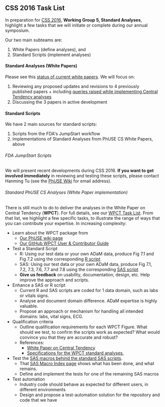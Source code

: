 ## CSS 2016 Task List

In preparation for [CSS 2016](http://www.phuse.eu/annual-conference.aspx), **Working Group 5, Standard Analyses**, highlight a few tasks that we will initiate or complete during our annual symposium.

Our two main subteams are: 
  1. White Papers (define analyses), and 
  2. Standard Scripts (implement analyses)

#### Standard Analyses (White Papers)

Please see this [status of current white papers](http://github.com/phuse-org/phuse-scripts/blob/master/TODO.md#white-papers-project-08). We will focus on:
  1. Reviewing any proposed updates and revisions to 4 previously published papers
    + including [queries raised while implementing Central Tendency analyses](http://github.com/phuse-org/phuse-scripts/blob/master/TODO.md#wg5-principles-and-conventions)
  2. Discussing the 3 papers in active development

#### Standard Scripts

We have 2 main sources for standard scripts:
  1. Scripts from the FDA's JumpStart workflow
  2. Implementations of Standard Analyses from PhUSE CS White Papers, above

###### FDA JumpStart Scripts

We will present recent developments during CSS 2016. **If you want to get involved immediately** in reviewing and testing these scripts, please contact Hanming Tu (see the [PhUSE Wiki](http://www.phusewiki.org/wiki/index.php?title=Standard_Scripts) for email address).

###### Standard PhUSE CS Analyses (White Paper implementation)

There is still much to do to deliver the analyses in the White Paper on Central Tendency (**WPCT**). For full details, see our [WPCT Task List](http://github.com/phuse-org/phuse-scripts/blob/master/whitepapers/WPCT/TODO.md). From that list, we highlight a few specific tasks, to illustrate the range of ways that you can contribute your expertise. In increasing complexity:

  * Learn about the WPCT package from
    * [Our PhUSE wiki page](http://www.phusewiki.org/wiki/index.php?title=WG5_Project_02)
    * [Our GitHub WPCT User & Contributor Guide](http://github.com/phuse-org/phuse-scripts/blob/master/whitepapers/CentralTendency-UserGuide.md)
  * Test a Standard Script
    * R: Using our test data or your own ADaM data, produce Fig 7.1 and Fig 7.2 using the corresponding [R script](http://github.com/phuse-org/phuse-scripts/tree/master/whitepapers/WPCT)
    * SAS: Using our test data or your own ADaM data, produce Fig 7.1, 7.2, 7.3, 7.6, 7.7 and 7.8 using the corresponding [SAS script](http://github.com/phuse-org/phuse-scripts/tree/master/whitepapers/WPCT)
    * **Give us feedback** on usability, documentation, design, etc. Help improve the approach and scripts.
  * Enhance a SAS or R script
    * Current R and SAS scripts are coded for 1 data domain, such as labs or vitals signs.
    * Analyse and document domain difference. ADaM expertise is highly valuable.
    * Propose an approach or mechanism for handling all intended domains: labs, vital signs, ECG.
  * Qualification criteria
    * Outline qualification requirements for each WPCT Figure. What should we test, to confirm the scripts work as expected? What would convince you that they are accurate and robust?
    * References: 
      * [White Paper on Central Tendency](http://www.phusewiki.org/wiki/images/4/48/CSS_WhitePaper_CentralTendency_v1.0.pdf)
      * [Specifications for the WPCT standard analyses](http://github.com/phuse-org/phuse-scripts/tree/master/whitepapers/specification), 
  * Test the [SAS macros behind the standard SAS scripts](http://github.com/phuse-org/phuse-scripts/wiki/Utility-Macro-Index-(SAS)).
    * That [SAS Macro Index page](http://github.com/phuse-org/phuse-scripts/wiki/Utility-Macro-Index-(SAS)) shows what has been done, and what remains.
    * Define and implement the tests for one of the remaining SAS macros
  * Test automation
    * Industry code should behave as expected for different users, in different environments
    * Design and propose a test-automation solution for the repository and code that we have
